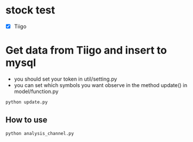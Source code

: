 # stock test
- [x] Tiigo

# Get data from Tiigo and insert to mysql
- you should set your token in util/setting.py  
- you can set which symbols you want observe in the method update() in model/function.py  
```shell
python update.py
```
## How to use
```shell
python analysis_channel.py
```
